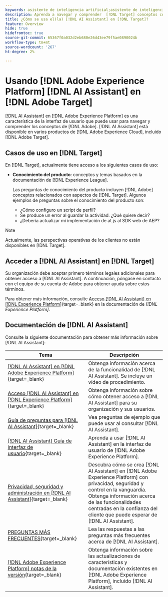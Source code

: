 ```yaml
---
keywords: asistente de inteligencia artificial;asistente de inteligencia artificial
description: Aprenda a navegar y comprender  [!DNL Target] conceptos con [!DNL AI Assistant].
title: ¿Cómo se usa el(la) [!DNL AI Assistant] en [!DNL Target]?
feature: Overview
hide: true
hidefromtoc: true
source-git-commit: 65367f0a032d2eb680e26d43ee79f5ae0890024b
workflow-type: tm+mt
source-wordcount: '267'
ht-degree: 2%

---
```


# Usando [!DNL Adobe Experience Platform] [!DNL AI Assistant] en [!DNL Adobe Target]

[!DNL AI Assistant] en [!DNL Adobe Experience Platform] es una característica de la interfaz de usuario que puede usar para navegar y comprender los conceptos de [!DNL Adobe]. [!DNL AI Assistant] está disponible en varios productos de [!DNL Adobe Experience Cloud], incluido [!DNL Adobe Target].

## Casos de uso en [!DNL Target]

En [!DNL Target], actualmente tiene acceso a los siguientes casos de uso:

* **Conocimiento del producto**: conceptos y temas basados en la documentación de [!DNL Experience League].

  Las preguntas de conocimiento del producto incluyen [!DNL Adobe] conceptos relacionados con aspectos de [!DNL Target]. Algunos ejemplos de preguntas sobre el conocimiento del producto son:

   * ¿Cómo configuro un script de perfil?
   * Se produce un error al guardar la actividad. ¿Qué quiere decir?
   * ¿Debería actualizar mi implementación de at.js al SDK web de AEP?

>[!NOTE]
>
>Actualmente, las perspectivas operativas de los clientes no están disponibles en [!DNL Target].

## Acceder a [!DNL AI Assistant] en [!DNL Target]

Su organización debe aceptar primero términos legales adicionales para obtener acceso a [!DNL AI Assistant]. A continuación, póngase en contacto con el equipo de su cuenta de Adobe para obtener ayuda sobre estos términos.

Para obtener más información, consulte [Acceso [!DNL AI Assistant] en [!DNL Experience Platform]](https://experienceleague.adobe.com/es/docs/experience-platform/ai-assistant/access){target=_blank} en la documentación de *[!DNL Experience Platform]*.

## Documentación de [!DNL AI Assistant]

Consulte la siguiente documentación para obtener más información sobre [!DNL AI Assistant]:

| Tema | Descripción |
| --- | --- |
| [[!DNL AI Assistant] en [!DNL Adobe Experience Platform]](https://experienceleague.adobe.com/es/docs/experience-platform/ai-assistant/home){target=_blank} | Obtenga información acerca de la funcionalidad de [!DNL AI Assistant]. Se incluye un vídeo de procedimiento. |
| [Acceso [!DNL AI Assistant] en [!DNL Experience Platform]](https://experienceleague.adobe.com/es/docs/experience-platform/ai-assistant/access){target=_blank} | Obtenga información sobre cómo obtener acceso a [!DNL AI Assistant] para su organización y sus usuarios. |
| [Guía de preguntas para [!DNL AI Assistant]](https://experienceleague.adobe.com/es/docs/experience-platform/ai-assistant/questions){target=_blank} | Vea preguntas de ejemplo que puede usar al consultar [!DNL AI Assistant]. |
| [[!DNL AI Assistant] Guía de interfaz de usuario](https://experienceleague.adobe.com/es/docs/experience-platform/ai-assistant/ui-guide){target=_blank} | Aprenda a usar [!DNL AI Assistant] en la interfaz de usuario de [!DNL Adobe Experience Platform]. |
| [Privacidad, seguridad y administración en [!DNL AI Assistant]](https://experienceleague.adobe.com/es/docs/experience-platform/ai-assistant/privacy){target=_blank} | Descubra cómo se crea [!DNL AI Assistant] en [!DNL Adobe Experience Platform] con privacidad, seguridad y control en la vanguardia. Obtenga información acerca de las funcionalidades centradas en la confianza del cliente que puede esperar de [!DNL AI Assistant]. |
| [PREGUNTAS MÁS FRECUENTES](https://experienceleague.adobe.com/es/docs/experience-platform/ai-assistant/faq){target=_blank} | Lea las respuestas a las preguntas más frecuentes acerca de [!DNL AI Assistant]. |
| [[!DNL Adobe Experience Platform] notas de la versión](https://experienceleague.adobe.com/es/docs/experience-platform/release-notes/latest){target=_blank} | Obtenga información sobre las actualizaciones de características y documentación existentes en [!DNL Adobe Experience Platform], incluido [!DNL AI Assistant]. |


